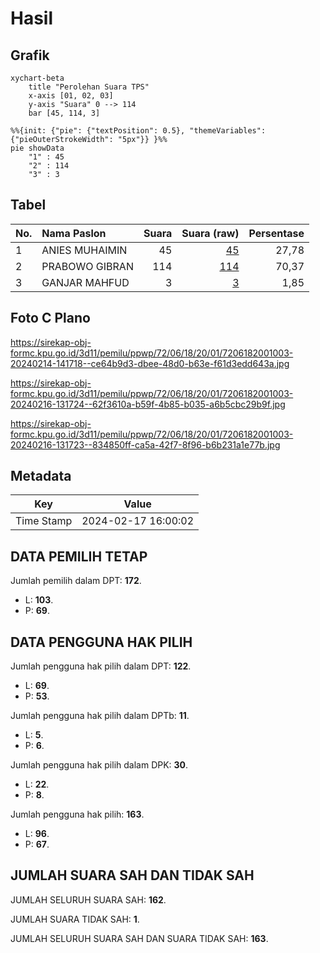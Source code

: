 # Hasil

## Grafik

```mermaid
xychart-beta
    title "Perolehan Suara TPS"
    x-axis [01, 02, 03]
    y-axis "Suara" 0 --> 114
    bar [45, 114, 3]
```

```mermaid
%%{init: {"pie": {"textPosition": 0.5}, "themeVariables": {"pieOuterStrokeWidth": "5px"}} }%%
pie showData
    "1" : 45
    "2" : 114
    "3" : 3
```

## Tabel

| No. | Nama Paslon    | Suara | Suara (raw) | Persentase |
|:--- |:-------------- | -----:| -----------:| ----------:|
| 1   | ANIES MUHAIMIN | 45    | [45][p-1]   | 27,78      |
| 2   | PRABOWO GIBRAN | 114   | [114][p-2]  | 70,37      |
| 3   | GANJAR MAHFUD  | 3     | [3][p-3]    | 1,85       |


[p-1]: https://github.com/gigit-pemilu/pemilu-2024-72-sulawesi-tengah/blob/main/pilpres/hitung-suara/sub/72-sulawesi-tengah/sub/06-morowali/sub/18-bungku-timur/sub/2001-oneputeh-jaya/sub/003-tps/sub/paslon-1.txt
[p-2]: https://github.com/gigit-pemilu/pemilu-2024-72-sulawesi-tengah/blob/main/pilpres/hitung-suara/sub/72-sulawesi-tengah/sub/06-morowali/sub/18-bungku-timur/sub/2001-oneputeh-jaya/sub/003-tps/sub/paslon-2.txt
[p-3]: https://github.com/gigit-pemilu/pemilu-2024-72-sulawesi-tengah/blob/main/pilpres/hitung-suara/sub/72-sulawesi-tengah/sub/06-morowali/sub/18-bungku-timur/sub/2001-oneputeh-jaya/sub/003-tps/sub/paslon-3.txt

## Foto C Plano

https://sirekap-obj-formc.kpu.go.id/3d11/pemilu/ppwp/72/06/18/20/01/7206182001003-20240214-141718--ce64b9d3-dbee-48d0-b63e-f61d3edd643a.jpg

https://sirekap-obj-formc.kpu.go.id/3d11/pemilu/ppwp/72/06/18/20/01/7206182001003-20240216-131724--62f3610a-b59f-4b85-b035-a6b5cbc29b9f.jpg

https://sirekap-obj-formc.kpu.go.id/3d11/pemilu/ppwp/72/06/18/20/01/7206182001003-20240216-131723--834850ff-ca5a-42f7-8f96-b6b231a1e77b.jpg


## Metadata

| Key        | Value               |
| ---------- | ------------------- |
| Time Stamp | 2024-02-17 16:00:02 |


## DATA PEMILIH TETAP

Jumlah pemilih dalam DPT: **172**.
 * L: **103**.
 * P: **69**.

## DATA PENGGUNA HAK PILIH

Jumlah pengguna hak pilih dalam DPT: **122**.
 * L: **69**.
 * P: **53**.

Jumlah pengguna hak pilih dalam DPTb: **11**.
 * L: **5**.
 * P: **6**.

Jumlah pengguna hak pilih dalam DPK: **30**.
 * L: **22**.
 * P: **8**.

Jumlah pengguna hak pilih: **163**.
 * L: **96**.
 * P: **67**.

## JUMLAH SUARA SAH DAN TIDAK SAH

JUMLAH SELURUH SUARA SAH: **162**.

JUMLAH SUARA TIDAK SAH: **1**.

JUMLAH SELURUH SUARA SAH DAN SUARA TIDAK SAH: **163**.


